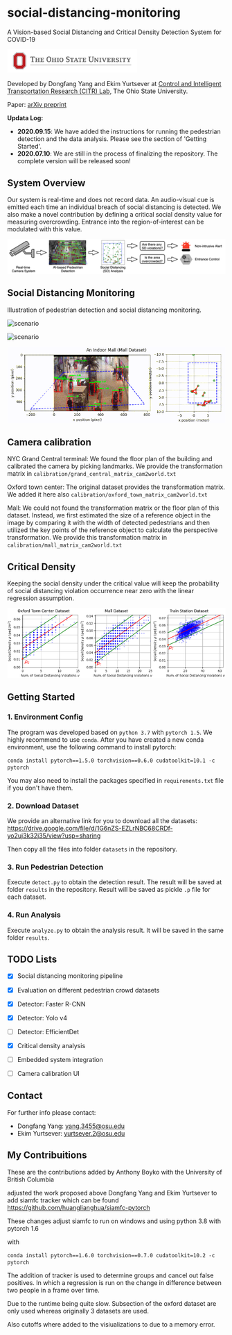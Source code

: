 # social-distancing-monitoring
A Vision-based Social Distancing and Critical Density Detection System for COVID-19

<img src="images/osu-logo.jpg" width="300">

Developed by Dongfang Yang and Ekim Yurtsever at [Control and Intelligent Transportation Research (CITR) Lab](http://citr.osu.edu/), The Ohio State University.

Paper: [arXiv preprint](https://arxiv.org/abs/2007.03578)

**Updata Log:**
- **2020.09.15**: We have added the instructions for running the pedestrian detection and the data analysis. Please see the section of 'Getting Started'.
- **2020.07.10**: We are still in the process of finalizing the repository. The complete version will be released soon!

## System Overview

Our system is real-time and does not record data. An audio-visual cue is emitted each time an individual breach of social distancing is detected. We also make a novel contribution by defining a critical social density value for measuring overcrowding. Entrance into the region-of-interest can be modulated with this value.

![scenario](images/overview.png)

## Social Distancing Monitoring

Illustration of pedestrian detection and social distancing monitoring.

![scenario](images/grand_central.gif)

![scenario](images/oxford.gif)

![scenario](images/mall.gif)

## Camera calibration

NYC Grand Central terminal: We found the floor plan of the building and calibrated the camera by picking landmarks. We provide the transformation matrix in
`calibration/grand_central_matrix_cam2world.txt`

Oxford town center: The original dataset provides the transformation matrix. We added it here also `calibration/oxford_town_matrix_cam2world.txt`

Mall: We could not found the transformation matrix or the floor plan of this dataset. Instead, we first estimated the size of a reference object in the image by comparing it with the width of detected  pedestrians  and  then  utilized  the  key  points  of  the reference object to calculate the perspective transformation. We provide this transformation matrix in `calibration/mall_matrix_cam2world.txt`

## Critical Density

Keeping the social density under the critical value will keep the probability of social distancing violation occurrence near zero with the linear regression assumption.

![scenario](images/critical_density.png)

## Getting Started

### 1. Environment Config
The program was developed based on `python 3.7` with `pytorch 1.5`.
We highly recommend to use `conda`. After you have created a new conda environment, use the following command to install pytorch:
```shell
conda install pytorch==1.5.0 torchvision==0.6.0 cudatoolkit=10.1 -c pytorch
```

You may also need to install the packages specified in `requirements.txt` file if you don't have them.

### 2. Download Dataset

We provide an alternative link for you to download all the datasets: https://drive.google.com/file/d/1G6nZS-EZLrNBC68CRDf-yo2uj3k32j35/view?usp=sharing

Then copy all the files into folder `datasets` in the repository.

### 3. Run Pedestrian Detection

Execute `detect.py` to obtain the detection result. The result will be saved at folder `results` in the repository. Result will be saved as pickle `.p` file for each dataset.

### 4. Run Analysis

Execute `analyze.py` to obtain the analysis result. It will be saved in the same folder `results`.


## TODO Lists

- [x] Social distancing monitoring pipeline
- [x] Evaluation on different pedestrian crowd datasets
- [x] Detector: Faster R-CNN
- [x] Detector: Yolo v4
- [ ] Detector: EfficientDet
- [x] Critical density analysis
- [ ] Embedded system integration
- [ ] Camera calibration UI


## Contact

For further info please contact:
- Dongfang Yang: yang.3455@osu.edu
- Ekim Yurtsever: yurtsever.2@osu.edu


## My Contribuitions 

These are the contributions added by Anthony Boyko with the University of British Columbia 

adjusted the work proposed above Dongfang Yang and Ekim Yurtsever to add siamfc tracker which can be found https://github.com/huanglianghua/siamfc-pytorch 

These changes adjust siamfc to run on windows and using python 3.8 with pytorch 1.6

with 
```shell
conda install pytorch==1.6.0 torchvision==0.7.0 cudatoolkit=10.2 -c pytorch
```
The addition of tracker is used to determine groups and cancel out false positives. In which a regression is run on the change in difference between two people in a frame over time. 

Due to the runtime being quite slow. Subsection of the oxford dataset are only used whereas originally 3 datasets are used.

Also cutoffs where added to the visiualizations to due to a memory error. 


